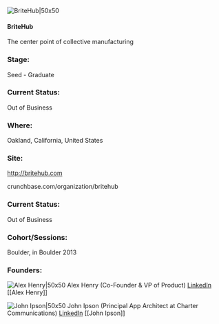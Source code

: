 

![BriteHub|50x50](https://apimg.techstars.com/connect/images/image_files/5392/4bd5/688b/5095/c200/0004/original/britehub_logo.jpg)

#### BriteHub
The center point of collective manufacturing

### Stage: 
Seed - Graduate 

### Current Status: 
Out of Business

### Where:
Oakland, California, United States

### Site:
http://britehub.com



crunchbase.com/organization/britehub

### Current Status: 
Out of Business

### Cohort/Sessions: 
Boulder, in Boulder 2013

### Founders: 

![Alex Henry|50x50](https://s3.amazonaws.com/photos.angel.co/users/214153-medium_jpg?1363640638) Alex Henry (Co-Founder & VP of Product) [LinkedIn](https://linkedin.com/in/alexdavidhenry) [[Alex Henry]]

![John Ipson|50x50](https://s3.amazonaws.com/founders-techstars-images/003E000000cqJ4MIAU.jpg) John Ipson (Principal App Architect at Charter Communications) [LinkedIn](https://linkedin.com/in/johnipson) [[John Ipson]]


